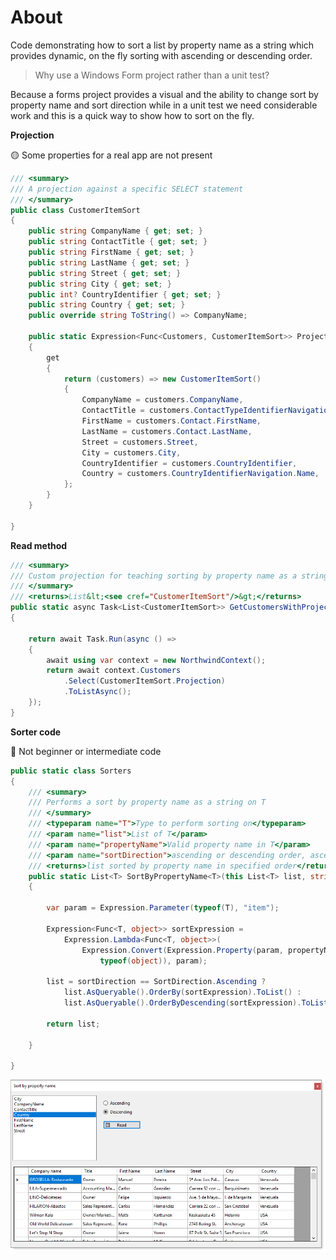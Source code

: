 ﻿# About

Code demonstrating how to sort a list by property name as a string which provides dynamic, on the fly sorting with ascending or descending order.

> Why use a Windows Form project rather than a unit test?

Because a forms project provides a visual and the ability to change sort by property name and sort direction while in a unit test we need considerable work and this is a quick way to show how to sort on the fly.

**Projection**

:yellow_circle: Some properties for a real app are not present

```csharp
/// <summary>
/// A projection against a specific SELECT statement
/// </summary>
public class CustomerItemSort
{
    public string CompanyName { get; set; }
    public string ContactTitle { get; set; }
    public string FirstName { get; set; }
    public string LastName { get; set; }
    public string Street { get; set; }
    public string City { get; set; }
    public int? CountryIdentifier { get; set; }
    public string Country { get; set; }
    public override string ToString() => CompanyName;

    public static Expression<Func<Customers, CustomerItemSort>> Projection
    {
        get
        {
            return (customers) => new CustomerItemSort()
            {
                CompanyName = customers.CompanyName,
                ContactTitle = customers.ContactTypeIdentifierNavigation.ContactTitle,
                FirstName = customers.Contact.FirstName,
                LastName = customers.Contact.LastName,
                Street = customers.Street, 
                City = customers.City,
                CountryIdentifier = customers.CountryIdentifier,
                Country = customers.CountryIdentifierNavigation.Name,
            };
        }
    }

}
```

**Read method**

```csharp
/// <summary>
/// Custom projection for teaching sorting by property name as a string
/// </summary>
/// <returns>List&lt;<see cref="CustomerItemSort"/>&gt;</returns>
public static async Task<List<CustomerItemSort>> GetCustomersWithProjectionSortAsync()
{

    return await Task.Run(async () =>
    {
        await using var context = new NorthwindContext();
        return await context.Customers
            .Select(CustomerItemSort.Projection)
            .ToListAsync();
    });
}

```

**Sorter code**

:stop_sign: Not beginner or intermediate code

```csharp
public static class Sorters
{
    /// <summary>
    /// Performs a sort by property name as a string on T
    /// </summary>
    /// <typeparam name="T">Type to perform sorting on</typeparam>
    /// <param name="list">List of T</param>
    /// <param name="propertyName">Valid property name in T</param>
    /// <param name="sortDirection">ascending or descending order, ascending is the default direction</param>
    /// <returns>list sorted by property name in specified order</returns>
    public static List<T> SortByPropertyName<T>(this List<T> list, string propertyName, SortDirection sortDirection)
    {

        var param = Expression.Parameter(typeof(T), "item");

        Expression<Func<T, object>> sortExpression = 
            Expression.Lambda<Func<T, object>>(
                Expression.Convert(Expression.Property(param, propertyName), 
                    typeof(object)), param);

        list = sortDirection == SortDirection.Ascending ? 
            list.AsQueryable().OrderBy(sortExpression).ToList() : 
            list.AsQueryable().OrderByDescending(sortExpression).ToList();

        return list;

    }

}

```

![img](assets/figure1.png)